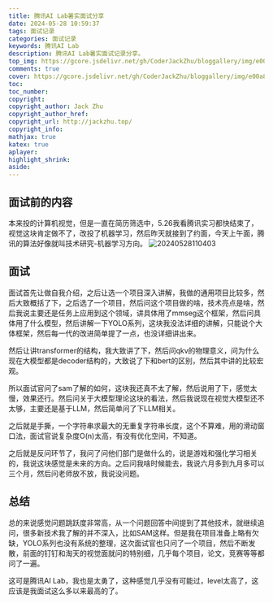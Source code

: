 ```yaml
---
title: 腾讯AI Lab暑实面试分享
date: 2024-05-28 10:59:37
tags: 面试记录
categories: 面试记录
keywords: 腾讯AI Lab
description: 腾讯AI Lab暑实面试记录分享。
top_img: https://gcore.jsdelivr.net/gh/CoderJackZhu/bloggallery/img/e00a8894b3eeeffa688d3fe1b80dc395.jpeg
comments: true
cover: https://gcore.jsdelivr.net/gh/CoderJackZhu/bloggallery/img/e00a8894b3eeeffa688d3fe1b80dc395.jpeg
toc:
toc_number:
copyright:
copyright_author: Jack Zhu
copyright_author_href: 
copyright_url: http://jackzhu.top/
copyright_info: 
mathjax: true
katex: true
aplayer: 
highlight_shrink: 
aside: 
---
```


## 面试前的内容

本来投的计算机视觉，但是一直在简历筛选中，5.26我看腾讯实习都快结束了，视觉这块肯定做不了，改投了机器学习，然后昨天就接到了约面，今天上午面，腾讯的算法好像就叫技术研究-机器学习方向。
![20240528110403](https://gcore.jsdelivr.net/gh/CoderJackZhu/bloggallery/img/20240528110403.png)

## 面试

面试首先让做自我介绍，之后让选一个项目深入讲解，我做的通用项目比较多，然后大致概括了下，之后选了一个项目，然后问这个项目做的啥，技术亮点是啥，然后我说主要还是任务上应用到这个领域，讲具体用了mmseg这个框架，然后问具体用了什么模型，然后讲解一下YOLO系列，这块我没法详细的讲解，只能说个大体框架，然后每一代的改进简单提了一点，也没详细讲出来。

然后让讲transformer的结构，我大致讲了下，然后问qkv的物理意义，问为什么现在大模型都是decoder结构的，大致说了下和bert的区别，然后其中讲的比较宏观。

所以面试官问了sam了解的如何，这块我还真不太了解，然后说用了下，感觉太慢，效果还行。然后问关于大模型理论这块的看法，然后我说现在视觉大模型还不太够，主要还是基于LLM，然后简单问了下LLM相关。

之后就是手撕，一个字符串求最大的无重复字符串长度，这个不算难，用的滑动窗口法，面试官说复杂度O(n)太高，有没有优化空间，不知道。

之后就是反问环节了，我问了问他们部门是做什么的，说是游戏和强化学习相关的，我说这块感觉是未来的方向。之后问我啥时候能去，我说六月多到九月多可以三个月，然后问老师放不放，我说没问题。

## 总结

总的来说感觉问题跳跃度非常高，从一个问题回答中间提到了其他技术，就继续追问，很多新技术我了解的并不深入，比如SAM这样。但是我在项目准备上略有欠缺，YOLO系列也没有系统的整理，这次面试官也只问了一个项目，然后不断发散，前面的钉钉和淘天的视觉面就问的特别细，几乎每个项目，论文，竞赛等等都问了一遍。

这可是腾讯AI Lab，我也是太勇了，这种感觉几乎没有可能过，level太高了，这应该是我面试这么多以来最高的了。
